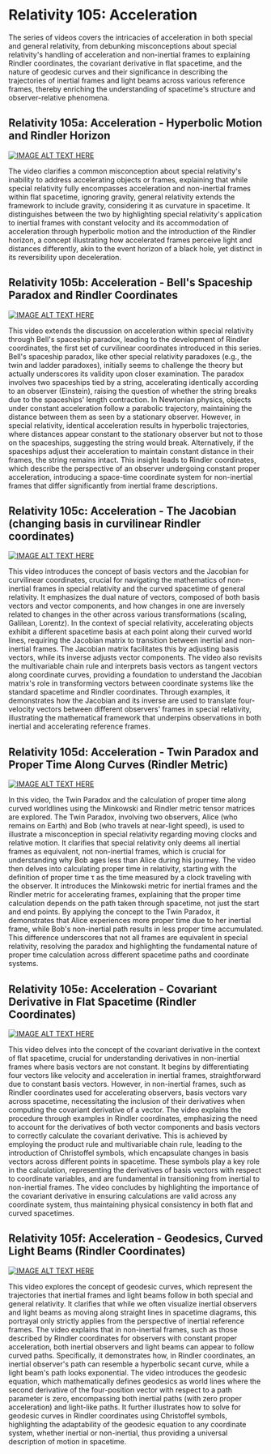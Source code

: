 # Relativity 105: Acceleration 



The series of videos covers the intricacies of acceleration in both special and general relativity, from debunking misconceptions about special relativity's handling of acceleration and non-inertial frames to explaining Rindler coordinates, the covariant derivative in flat spacetime, and the nature of geodesic curves and their significance in describing the trajectories of inertial frames and light beams across various reference frames, thereby enriching the understanding of spacetime's structure and observer-relative phenomena.



## Relativity 105a: Acceleration - Hyperbolic Motion and Rindler Horizon



[![IMAGE ALT TEXT HERE](https://img.youtube.com/vi/yyzPCtmll58/0.jpg)](https://www.youtube.com/watch?v=yyzPCtmll58)

The video clarifies a common misconception about special relativity's inability to address accelerating objects or frames, explaining that while special relativity fully encompasses acceleration and non-inertial frames within flat spacetime, ignoring gravity, general relativity extends the framework to include gravity, considering it as curvature in spacetime. It distinguishes between the two by highlighting special relativity's application to inertial frames with constant velocity and its accommodation of acceleration through hyperbolic motion and the introduction of the Rindler horizon, a concept illustrating how accelerated frames perceive light and distances differently, akin to the event horizon of a black hole, yet distinct in its reversibility upon deceleration.


## Relativity 105b: Acceleration - Bell's Spaceship Paradox and Rindler Coordinates



[![IMAGE ALT TEXT HERE](https://img.youtube.com/vi/O92pQXZaEnw/0.jpg)](https://www.youtube.com/watch?v=O92pQXZaEnw)

This video extends the discussion on acceleration within special relativity through Bell's spaceship paradox, leading to the development of Rindler coordinates, the first set of curvilinear coordinates introduced in this series. Bell's spaceship paradox, like other special relativity paradoxes (e.g., the twin and ladder paradoxes), initially seems to challenge the theory but actually underscores its validity upon closer examination. The paradox involves two spaceships tied by a string, accelerating identically according to an observer (Einstein), raising the question of whether the string breaks due to the spaceships' length contraction. In Newtonian physics, objects under constant acceleration follow a parabolic trajectory, maintaining the distance between them as seen by a stationary observer. However, in special relativity, identical acceleration results in hyperbolic trajectories, where distances appear constant to the stationary observer but not to those on the spaceships, suggesting the string would break. Alternatively, if the spaceships adjust their acceleration to maintain constant distance in their frames, the string remains intact. This insight leads to Rindler coordinates, which describe the perspective of an observer undergoing constant proper acceleration, introducing a space-time coordinate system for non-inertial frames that differ significantly from inertial frame descriptions.


## Relativity 105c: Acceleration - The Jacobian (changing basis in curvilinear Rindler coordinates)



[![IMAGE ALT TEXT HERE](https://img.youtube.com/vi/lT0BjSlb5gU/0.jpg)](https://www.youtube.com/watch?v=lT0BjSlb5gU)




This video introduces the concept of basis vectors and the Jacobian for curvilinear coordinates, crucial for navigating the mathematics of non-inertial frames in special relativity and the curved spacetime of general relativity. It emphasizes the dual nature of vectors, composed of both basis vectors and vector components, and how changes in one are inversely related to changes in the other across various transformations (scaling, Galilean, Lorentz). In the context of special relativity, accelerating objects exhibit a different spacetime basis at each point along their curved world lines, requiring the Jacobian matrix to transition between inertial and non-inertial frames. The Jacobian matrix facilitates this by adjusting basis vectors, while its inverse adjusts vector components. The video also revisits the multivariable chain rule and interprets basis vectors as tangent vectors along coordinate curves, providing a foundation to understand the Jacobian matrix's role in transforming vectors between coordinate systems like the standard spacetime and Rindler coordinates. Through examples, it demonstrates how the Jacobian and its inverse are used to translate four-velocity vectors between different observers' frames in special relativity, illustrating the mathematical framework that underpins observations in both inertial and accelerating reference frames.






## Relativity 105d: Acceleration - Twin Paradox and Proper Time Along Curves (Rindler Metric)

[![IMAGE ALT TEXT HERE](https://img.youtube.com/vi/F8hmyOin2Nw/0.jpg)](https://www.youtube.com/watch?v=F8hmyOin2Nw)


In this video, the Twin Paradox and the calculation of proper time along curved worldlines using the Minkowski and Rindler metric tensor matrices are explored. The Twin Paradox, involving two observers, Alice (who remains on Earth) and Bob (who travels at near-light speed), is used to illustrate a misconception in special relativity regarding moving clocks and relative motion. It clarifies that special relativity only deems all inertial frames as equivalent, not non-inertial frames, which is crucial for understanding why Bob ages less than Alice during his journey. The video then delves into calculating proper time in relativity, starting with the definition of proper time τ as the time measured by a clock traveling with the observer. It introduces the Minkowski metric for inertial frames and the Rindler metric for accelerating frames, explaining that the proper time calculation depends on the path taken through spacetime, not just the start and end points. By applying the concept to the Twin Paradox, it demonstrates that Alice experiences more proper time due to her inertial frame, while Bob's non-inertial path results in less proper time accumulated. This difference underscores that not all frames are equivalent in special relativity, resolving the paradox and highlighting the fundamental nature of proper time calculation across different spacetime paths and coordinate systems.


## Relativity 105e: Acceleration - Covariant Derivative in Flat Spacetime (Rindler Coordinates)

[![IMAGE ALT TEXT HERE](https://img.youtube.com/vi/rHXMtLPMGt4/0.jpg)](https://www.youtube.com/watch?v=rHXMtLPMGt4)

This video delves into the concept of the covariant derivative in the context of flat spacetime, crucial for understanding derivatives in non-inertial frames where basis vectors are not constant. It begins by differentiating four vectors like velocity and acceleration in inertial frames, straightforward due to constant basis vectors. However, in non-inertial frames, such as Rindler coordinates used for accelerating observers, basis vectors vary across spacetime, necessitating the inclusion of their derivatives when computing the covariant derivative of a vector. The video explains the procedure through examples in Rindler coordinates, emphasizing the need to account for the derivatives of both vector components and basis vectors to correctly calculate the covariant derivative. This is achieved by employing the product rule and multivariable chain rule, leading to the introduction of Christoffel symbols, which encapsulate changes in basis vectors across different points in spacetime. These symbols play a key role in the calculation, representing the derivatives of basis vectors with respect to coordinate variables, and are fundamental in transitioning from inertial to non-inertial frames. The video concludes by highlighting the importance of the covariant derivative in ensuring calculations are valid across any coordinate system, thus maintaining physical consistency in both flat and curved spacetimes.



## Relativity 105f: Acceleration - Geodesics, Curved Light Beams (Rindler Coordinates)

[![IMAGE ALT TEXT HERE](https://img.youtube.com/vi/3LBitCErlBE/0.jpg)](https://www.youtube.com/watch?v=3LBitCErlBE)





This video explores the concept of geodesic curves, which represent the trajectories that inertial frames and light beams follow in both special and general relativity. It clarifies that while we often visualize inertial observers and light beams as moving along straight lines in spacetime diagrams, this portrayal only strictly applies from the perspective of inertial reference frames. The video explains that in non-inertial frames, such as those described by Rindler coordinates for observers with constant proper acceleration, both inertial observers and light beams can appear to follow curved paths. Specifically, it demonstrates how, in Rindler coordinates, an inertial observer's path can resemble a hyperbolic secant curve, while a light beam's path looks exponential. The video introduces the geodesic equation, which mathematically defines geodesics as world lines where the second derivative of the four-position vector with respect to a path parameter is zero, encompassing both inertial paths (with zero proper acceleration) and light-like paths. It further illustrates how to solve for geodesic curves in Rindler coordinates using Christoffel symbols, highlighting the adaptability of the geodesic equation to any coordinate system, whether inertial or non-inertial, thus providing a universal description of motion in spacetime.